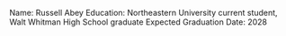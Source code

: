 Name: Russell Abey
Education: Northeastern University current student, Walt Whitman High School graduate
Expected Graduation Date: 2028
